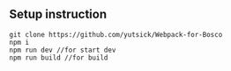 ## Setup instruction
```
git clone https://github.com/yutsick/Webpack-for-Bosco
npm i
npm run dev //for start dev
npm run build //for build
```